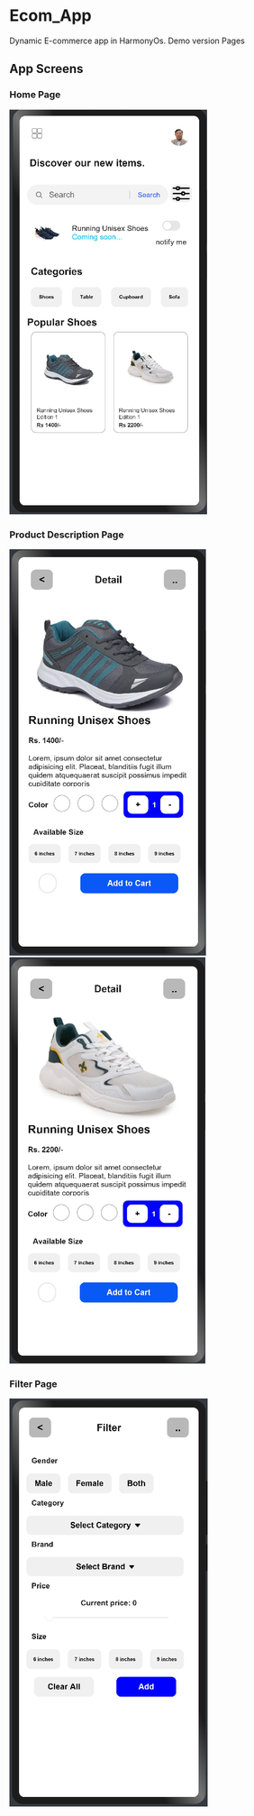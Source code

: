 # Ecom_App
Dynamic E-commerce app in HarmonyOs. Demo version
Pages
## App Screens
### Home Page
![Home Page](https://github.com/B-Lakra-IITK37/Assignment1_Hw/blob/main/Page1.png)
### Product Description Page
![Product Description Page 1](https://github.com/B-Lakra-IITK37/Assignment1_Hw/blob/main/Page2.0.png)
![Product Description Page 1](https://github.com/B-Lakra-IITK37/Assignment1_Hw/blob/main/Page2.1.png)
### Filter Page
![Filter Page](https://github.com/B-Lakra-IITK37/Assignment1_Hw/blob/main/Page3.png)
